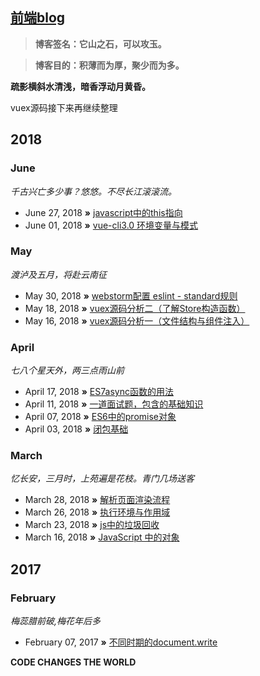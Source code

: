 ## [前端blog](http://qdxmq.com/)

> **博客签名：它山之石，可以攻玉。**

> **博客目的：积薄而为厚，聚少而为多。**

**疏影横斜水清浅，暗香浮动月黄昏。** 

vuex源码接下来再继续整理

## 2018

### June
*千古兴亡多少事？悠悠。不尽长江滚滚流。* 
* June 27, 2018 **»** [javascript中的this指向](https://github.com/Abiel1024/blog/issues/15)
* June 01, 2018 **»** [vue-cli3.0 环境变量与模式](https://github.com/Abiel1024/blog/issues/14)

### May
*渡泸及五月，将赴云南征* 
* May 30, 2018 **»** [webstorm配置 eslint - standard规则](https://github.com/Abiel1024/blog/issues/13)
* May 18, 2018 **»** [vuex源码分析二（了解Store构造函数）](https://github.com/Abiel1024/blog/issues/11)
* May 16, 2018 **»** [vuex源码分析一（文件结构与组件注入）](https://github.com/Abiel1024/blog/issues/10)

### April
*七八个星天外，两三点雨山前*
* April 17, 2018 **»** [ES7async函数的用法](https://github.com/Abiel1024/blog/issues/9)
* April 11, 2018 **»** [一道面试题，包含的基础知识](https://github.com/Abiel1024/blog/issues/8)
* April 07, 2018 **»** [ES6中的promise对象](https://github.com/Abiel1024/blog/issues/7)
* April 03, 2018 **»** [闭包基础](https://github.com/Abiel1024/blog/issues/6)

### March
*忆长安，三月时，上苑遍是花枝。青门几场送客*
* March 28, 2018 **»** [解析页面渲染流程](https://github.com/Abiel1024/blog/issues/5)
* March 26, 2018 **»** [执行环境与作用域](https://github.com/Abiel1024/blog/issues/4)
* March 23, 2018 **»** [js中的垃圾回收](https://github.com/Abiel1024/blog/issues/2)
* March 16, 2018 **»** [JavaScript 中的对象](https://github.com/Abiel1024/blog/issues/1)

## 2017
### February
*梅蕊腊前破,梅花年后多*
* February 07, 2017 **»** [不同时期的document.write](https://github.com/Abiel1024/blog/issues/3)

**CODE CHANGES THE WORLD** 
